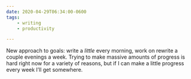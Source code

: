 ```yaml
---
date: 2020-04-29T06:34:00-0600
tags:
    - writing
    - productivity

---
```


New approach to goals: write a *little* every morning, work on rewrite a couple evenings a week. Trying to make massive amounts of progress is hard right now for a variety of reasons, but if I can make a little progress every week I’ll get somewhere.